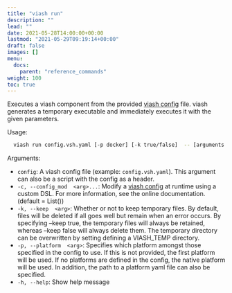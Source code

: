 ```yaml
---
title: "viash run"
description: ""
lead: ""
date: 2021-05-28T14:00:00+00:00
lastmod: "2021-05-29T09:19:14+00:00"
draft: false
images: []
menu:
  docs:
    parent: "reference_commands"
weight: 100
toc: true
---
```




Executes a viash component from the provided [viash
config](/docs/reference_config/config) file. viash generates a temporary
executable and immediately executes it with the given parameters.

Usage:

``` bash
  viash run config.vsh.yaml [-p docker] [-k true/false]  -- [arguments for script]
```

Arguments:

-   `config`: A viash config file (example: `config.vsh.yaml`). This
    argument can also be a script with the config as a header.
-   `-c, --config_mod  <arg>...`: Modify a [viash
    config](/docs/reference_config/config) at runtime using a custom
    DSL. For more information, see the online documentation. (default =
    List())
-   `-k, --keep  <arg>`: Whether or not to keep temporary files. By
    default, files will be deleted if all goes well but remain when an
    error occurs. By specifying –keep true, the temporary files will
    always be retained, whereas –keep false will always delete them. The
    temporary directory can be overwritten by setting defining a
    VIASH\_TEMP directory.
-   `-p, --platform  <arg>`: Specifies which platform amongst those
    specified in the config to use. If this is not provided, the first
    platform will be used. If no platforms are defined in the config,
    the native platform will be used. In addition, the path to a
    platform yaml file can also be specified.
-   `-h, --help`: Show help message

